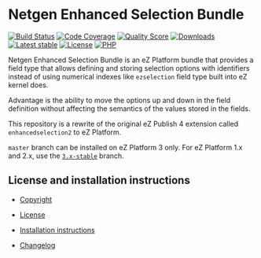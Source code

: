Netgen Enhanced Selection Bundle
================================

[![Build Status](https://img.shields.io/travis/netgen/NetgenEnhancedSelectionBundle.svg?style=flat-square)](https://travis-ci.com/netgen/NetgenEnhancedSelectionBundle)
[![Code Coverage](https://img.shields.io/codecov/c/github/netgen/NetgenEnhancedSelectionBundle.svg?style=flat-square)](https://codecov.io/gh/netgen/NetgenEnhancedSelectionBundle)
[![Quality Score](https://img.shields.io/scrutinizer/g/netgen/NetgenEnhancedSelectionBundle.svg?style=flat-square)](https://scrutinizer-ci.com/g/netgen/NetgenEnhancedSelectionBundle)
[![Downloads](https://img.shields.io/packagist/dt/netgen/enhanced-selection-bundle.svg?style=flat-square)](https://packagist.org/packages/netgen/enhanced-selection-bundle)
[![Latest stable](https://img.shields.io/packagist/v/netgen/enhanced-selection-bundle.svg?style=flat-square)](https://packagist.org/packages/netgen/enhanced-selection-bundle)
[![License](https://img.shields.io/github/license/netgen/NetgenEnhancedSelectionBundle.svg?style=flat-square)](LICENSE)
[![PHP](https://img.shields.io/badge/php-%3E%3D%205.6-8892BF.svg?style=flat-square)](https://secure.php.net/)

Netgen Enhanced Selection Bundle is an eZ Platform bundle that provides a
field type that allows defining and storing selection options with identifiers
instead of using numerical indexes like `ezselection` field type built into
eZ kernel does.

Advantage is the ability to move the options up and down in the field definition
without affecting the semantics of the values stored in the fields.

This repository is a rewrite of the original eZ Publish 4 extension called
`enhancedselection2` to eZ Platform.

`master` branch can be installed on eZ Platform 3 only. For eZ Platform 1.x and 2.x, use the
[`3.x-stable`](https://github.com/netgen/NetgenEnhancedSelectionBundle/tree/3.x-stable) branch.

License and installation instructions
-------------------------------------

* [Copyright](COPYRIGHT)

* [License](LICENSE)

* [Installation instructions](bundle/Resources/doc/INSTALL.md)

* [Changelog](bundle/Resources/doc/CHANGELOG.md)
